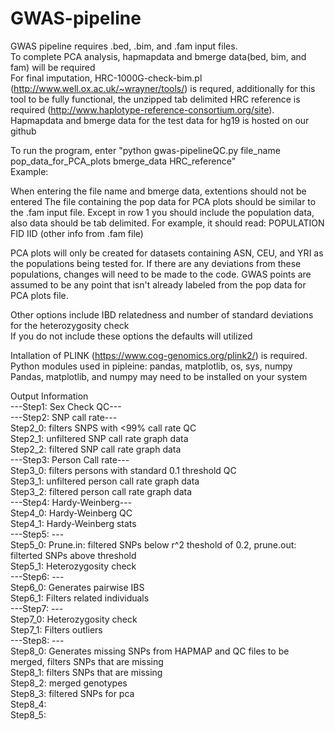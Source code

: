 # GWAS-pipeline  
GWAS pipeline requires .bed, .bim, and .fam input files.  
To complete PCA analysis, hapmapdata and bmerge data(bed, bim, and fam) will be required  
For final imputation, HRC-1000G-check-bim.pl (http://www.well.ox.ac.uk/~wrayner/tools/) is requred, additionally for this tool to be fully functional, the unzipped tab delimited HRC reference is required (http://www.haplotype-reference-consortium.org/site).      
Hapmapdata and bmerge data for the test data for hg19 is hosted on our github  


To run the program, enter "python gwas-pipelineQC.py file_name pop_data_for_PCA_plots bmerge_data HRC_reference"  
Example: 


When entering the file name and bmerge data, extentions should not be entered
The file containing the pop data for PCA plots should be similar to the .fam input file.
Except in row 1 you should include the population data, also data should be tab delimited.
For example, it should read: POPULATION FID IID (other info from .fam file)

PCA plots will only be created for datasets containing ASN, CEU, and YRI as the populations being tested for.
If there are any deviations from these populations, changes will need to be made to the code.
GWAS points are assumed to be any point that isn't already labeled from the pop data for PCA plots file.

Other options include IBD relatedness and number of standard deviations for the heterozygosity check  
If you do not include these options the defaults will utilized

Intallation of PLINK (https://www.cog-genomics.org/plink2/) is required.   
Python modules used in pipleine: pandas, matplotlib, os, sys, numpy   
Pandas, matplotlib, and numpy may need to be installed on your system  

Output Information  
---Step1: Sex Check QC---  
---Step2: SNP call rate---  
Step2_0: filters SNPS with <99% call rate QC  
Step2_1: unfiltered SNP call rate graph data  
Step2_2: filtered SNP call rate graph data  
---Step3: Person Call rate---  
Step3_0: filters persons with standard 0.1 threshold QC  
Step3_1: unfiltered person call rate graph data  
Step3_2: filtered person call rate graph data  
---Step4: Hardy-Weinberg---  
Step4_0: Hardy-Weinberg QC  
Step4_1: Hardy-Weinberg stats  
---Step5: ---  
Step5_0: Prune.in: filtered SNPs below r^2 theshold of 0.2, prune.out: filterted SNPs above threshold    
Step5_1: Heterozygosity check   
---Step6: ---  
Step6_0: Generates pairwise IBS  
Step6_1: Filters related individuals  
---Step7: ---  
Step7_0: Heterozygosity check      
Step7_1: Filters outliers      
---Step8: ---  
Step8_0: Generates missing SNPs from HAPMAP and QC files to be merged, filters SNPs that are missing     
Step8_1: filters SNPs that are missing   
Step8_2: merged genotypes  
Step8_3: filtered SNPs for pca  
Step8_4:  
Step8_5:  
